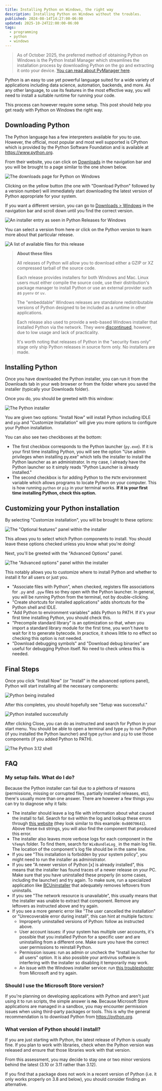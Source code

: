 ```yaml
---
title: Installing Python on Windows, the right way
description: Installing Python on Windows without the troubles.
published: 2024-08-14T14:27:00-06:00
updated: 2025-10-24T22:00:00-06:00
tags:
  - programming
  - python
  - windows
---
```


> As of October 2025, the preferred method of obtaining Python on Windows is the Python Install Manager which streamlines the installation process by downloading Python on the go and extracting it onto your device. [You can read about PyManager here](/posts/pymanager/).

Python is an easy to use yet powerful language suited for a wide variety of applications including data science, automation, backends, and more. As any other language, to use its features in the most effective way, you will need to install a suitable runtime for running your code.

This process can however require some setup. This post should help you get ready with Python on Windows the right way.

## Downloading Python

The Python language has a few interpreters available for you to use. However, the official, most popular and most well supported is CPython which is provided by the Python Software Foundation and is available at <https://www.python.org>.

From their website, you can click on [Downloads](https://www.python.org/downloads/) in the navigation bar and you will be brought to a page similar to the one shown below.

![The downloads page for Python on Windows](/images/py-on-win/python-downloads-page.png)

Clicking on the yellow button (the one with "Download Python" followed by a version number) will immediately start downloading the latest version of Python appropriate for your system.

If you want a different version, you can go to [Downloads > Windows](https://www.python.org/downloads/windows/) in the navigation bar and scroll down until you find the correct version.

![An installer entry as seen in Python Releases for Windows](/images/py-on-win/python-stable-page.png)

You can select a version from here or click on the Python version to learn more about that particular release.

![A list of available files for this release](/images/py-on-win/python-org-files.png)

> **About these files**
>
> All releases of Python will allow you to download either a GZIP or XZ compressed tarball of the source code.
>
> Each release provides installers for both Windows and Mac. Linux users must either compile the source code, use their distribution's package manager to install Python or use an external provider such as `pyenv` or `uv`.
>
> The "embeddable" Windows releases are standalone redistributable versions of Python designed to be included as a runtime in other applications.
>
> Each release also used to provide a web-based Windows installer that installed Python via the network. They were [discontinued](https://github.com/python/cpython/issues/86503), however, due to low usage and lack of practicality.
>
> It's worth noting that releases of Python in the "security fixes only" stage only ship Python releases in source form only. No installers are made.

## Installing Python

Once you have downloaded the Python installer, you can run it from the Downloads tab in your web browser or from the folder where you saved the installer (typically your Downloads folder).

Once you do, you should be greeted with this window:

![The Python installer](/images/py-on-win/installer-main-page.png)

You are given two options: "Install Now" will install Python including IDLE and `pip` and "Customize Installation" will give you more options to configure your Python installation.

You can also see two checkboxes at the bottom:

- The first checkbox corresponds to the Python launcher (`py.exe`). If it is your first time installing Python, you will see the option "Use admin privileges when installing py.exe" which tells the installer to install the Python launcher as an administrator. In my case, I already have the Python launcher so it simply reads "Python Launcher is already installed."
- The second checkbox is for adding Python to the `PATH` environment variable which allows programs to locate Python on your computer. This is how running `python` or `pip` in your terminal works. **If it is your first time installing Python, check this option.**

## Customizing your Python installation

By selecting "Customize installation", you will be brought to these options:

![The "Optional features" panel within the installer](/images/py-on-win/optional-features.png)

This allows you to select which Python components to install. You should leave these options checked unless you know what you're doing!

Next, you'll be greeted with the "Advanced Options" panel.

![The "Advanced options" panel within the installer](/images/py-on-win/advanced-options.png)

This notably allows you to customize where to install Python and whether to install it for all users or just you.

- "Associate files with Python", when checked, registers file associations for `.py` and `.pyw` files so they open with the Python launcher. In general, you will be running Python from the terminal, not by double-clicking.
- "Create shortcuts for installed applications" adds shortcuts for the Python shell and IDLE.
- "Add Python to environment variables" adds Python to PATH. If it's your first time installing Python, you should check this.
- "Precompile standard library" is an optimization so that, when you import a standard library module for the first time, you won't have to wait for it to generate bytecode. In practice, it shows little to no effect so checking this option is not needed.
- "Download debugging symbols" and "Download debug binaries" are useful for debugging Python itself. No need to check unless this is needed.

## Final Steps

Once you click "Install Now" (or "Install" in the advanced options panel), Python will start installing all the necessary components:

![Python being installed](/images/py-on-win/installer-progress.png)

After this completes, you should hopefully see "Setup was successful."

![Python installed successfully](/images/py-on-win/installer-done.png)

After clicking Close, you can do as instructed and search for Python in your start menu. You should be able to open a terminal and type `py` to run Python (if you installed the Python launcher) and type `python` and `pip` to use those components (if you added Python to PATH).

![The Python 3.12 shell](/images/py-on-win/py312-shell.png)

## FAQ

### My setup fails. What do I do?

Because the Python installer can fail due to a plethora of reasons (permissions, missing or corrupted files, partially installed releases, etc), there's usually more than one answer. There are however a few things you can try to diagnose why it fails:

- The installer should leave a log file with information about what caused the install to fail. Search for `0x8` within the log and lookup these errors through [this website](https://james.darpinian.com/decoder/) (they look similar to this example: `0x80070641`). Above these `0x8` strings, you will also find the component that produced this error.
- The installer also leaves more verbose logs for each component in the `%Temp%` folder. To find them, search for `WixBundleLog_` in the main log file. The location of the component's log file should be in the same line.
- If you see "This installation is forbidden by your system policy", you might need to run the installer as administrator.
- If you see "A newer version of Python \[x\] is already installed", this means that the installer has found traces of a newer release on your PC. Make sure that you have uninstalled these properly (in some cases, including the launcher) and try again. To make sure, run a specialized application like [BCUninstaller](https://www.bcuninstaller.com/) that adequately removes leftovers from uninstalls.
- If you see "The network resource is unavailable", this usually means that the installer was unable to extract that component. Remove any leftovers as instructed above and try again.
- If you see a more generic error like "The user cancelled the installation" or "Unrecoverable error during install", this can hint at multiple factors:
  - Improperly uninstalled versions of Python: follow as instructed above.
  - User account issues: if your system has multiple user accounts, it's possible that you installed Python for a specific user and are uninstalling from a different one. Make sure you have the correct user permissions to reinstall Python.
  - Permission issues: run as admin or uncheck the "Install launcher for all users" option. It is also possible your antivirus software is interfering with the installer so disabling it temporarily may work.
  - An issue with the Windows installer service: run [this troubleshooter](http://support.microsoft.com/mats/program_install_and_uninstall) from Microsoft and try again.

### Should I use the Microsoft Store version?

If you're planning on developing applications with Python and aren't just using it to run scripts, the simple answer is **no**. Because Microsoft Store applications are managed in a sandbox, you may encounter permission issues when using third-party packages or tools. This is why the general recommendation is to download Python from <https://python.org>.

### What version of Python should I install?

If you are just starting with Python, the latest release of Python is usually fine. If you plan to work with libraries, check when the Python version was released and ensure that those libraries work with that version.

From this assessment, you may decide to stay one or two minor versions behind the latest (3.10 or 3.11 rather than 3.12).

If you find that a package does not work in a recent version of Python (i.e. it only works properly on 3.8 and below), you should consider finding an alternative.
